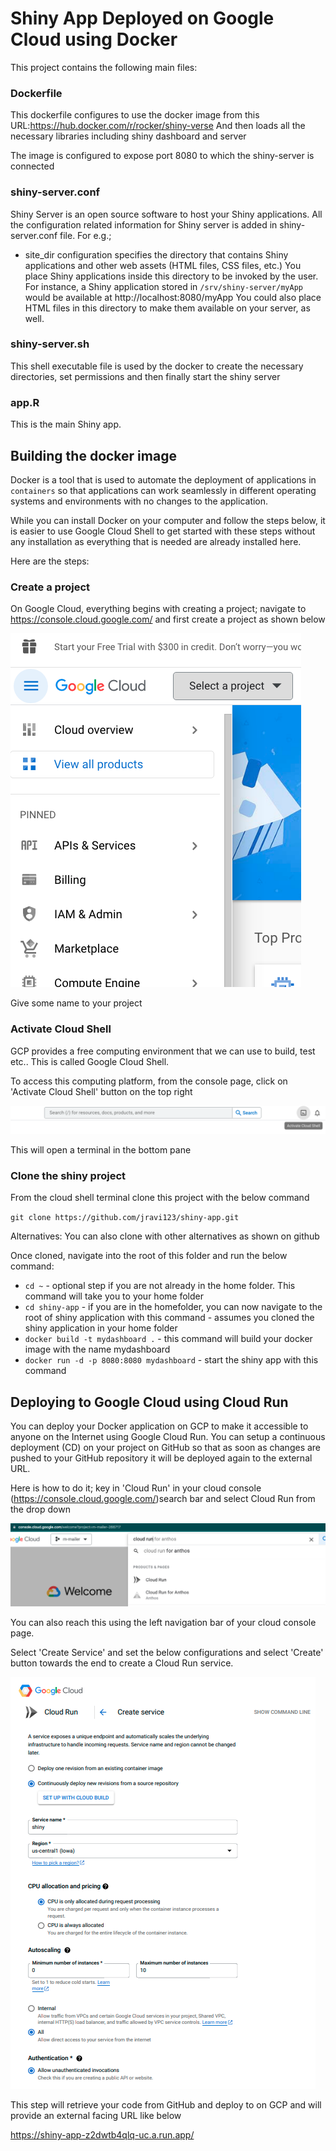 # Shiny App Deployed on Google Cloud using Docker

This project contains the following main files:

 ### Dockerfile
 This dockerfile configures to use the docker image from this URL:https://hub.docker.com/r/rocker/shiny-verse
 And then loads all the necessary libraries including shiny dashboard and server

 The image is configured to expose port 8080 to which the shiny-server is connected

 ### shiny-server.conf

Shiny Server is an open source software to host your Shiny applications. All the configuration related information for Shiny server is added in shiny-server.conf file. For e.g.;

* site_dir configuration specifies the directory that contains Shiny applications and other web assets (HTML files, CSS files, etc.)
You place Shiny applications inside this directory to be invoked by the user. For instance, a Shiny application stored in 
`/srv/shiny-server/myApp` would be available at http://localhost:8080/myApp 
You could also place HTML files in this directory to make them available on your server, as well.

### shiny-server.sh
This shell executable file is used by the docker to create the necessary directories, set permissions and then finally start the shiny server

### app.R

This is the main Shiny app. 

## Building the docker image
Docker is a tool that is used to automate the deployment of applications in `containers` so that applications can work seamlessly in different operating systems and environments with no changes to the application.

While you can install Docker on your computer and follow the steps below, it is easier to use Google Cloud Shell to get started with these steps without any installation as everything that is needed are already installed here. 

Here are the steps:

### Create a project

On Google Cloud, everything begins with creating a project;
navigate to https://console.cloud.google.com/ and first create a project as shown below

<img src='img/project-select.png' />

Give some name to your project 

### Activate Cloud Shell

GCP provides a free computing environment that we can use to build, test etc.. This is called Google Cloud Shell. 

To access this computing platform, from the console page, click on 'Activate Cloud Shell' button on the top right

<img src='img/cloud-shell.png' />

This will open a terminal in the bottom pane

### Clone the shiny project

From the cloud shell terminal clone this project with the below command

`git clone https://github.com/jravi123/shiny-app.git`

Alternatives: You can also clone with other alternatives as shown on github

Once cloned, navigate into the root of this folder and run the below command:

* `cd ~` - optional step if you are not already in the home folder. This command will take you to your home folder
* `cd shiny-app` - if you are in the homefolder, you can now navigate to the root of shiny application with this command - assumes you cloned the shiny application in your home folder
* `docker build -t mydashboard .` - this command will build your docker image with the name mydashboard
* `docker run -d -p 8080:8080 mydashboard` - start the shiny app with this command

## Deploying to Google Cloud using Cloud Run

You can deploy your Docker application on GCP to make it accessible to anyone on the Internet using Google Cloud Run. You can setup a continuous deployment (CD) on your project on GitHub so that as soon as changes are pushed to your GitHub repository it will be deployed again to the external URL.

Here is how to do it; key in 'Cloud Run' in your cloud console (https://console.cloud.google.com/)search bar and select Cloud Run from the drop down

<img src='img/cloud-run.png' />

You can also reach this using the left navigation bar of your cloud console page.

Select 'Create Service' and set the below configurations and select 'Create' button towards the end to create a Cloud Run service.

<img src='img/deploy.png' />

This step will retrieve your code from GitHub and deploy to on GCP and will provide an external facing URL like below

https://shiny-app-z2dwtb4qlq-uc.a.run.app/

